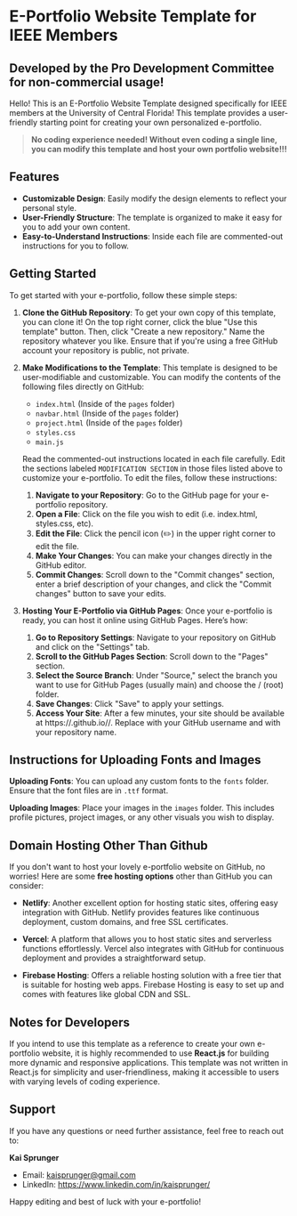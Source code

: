 # E-Portfolio Website Template for IEEE Members
## Developed by the Pro Development Committee for non-commercial usage! 

Hello! This is an E-Portfolio Website Template designed specifically for IEEE members at the University of Central Florida! This template provides a user-friendly starting point for creating your own personalized e-portfolio. 

> __**No coding experience needed! Without even coding a single line, you can modify this template and host your own portfolio website!!!**__

## Features
- **Customizable Design**: Easily modify the design elements to reflect your personal style.
- **User-Friendly Structure**: The template is organized to make it easy for you to add your own content.
- **Easy-to-Understand Instructions**: Inside each file are commented-out instructions for you to follow.

## Getting Started
To get started with your e-portfolio, follow these simple steps:

1. **Clone the GitHub Repository**: To get your own copy of this template, you can clone it! On the top right corner, click the blue "Use this template" button. Then, click "Create a new repository." Name the repository whatever you like. Ensure that if you're using a free GitHub account your repository is public, not private.

2. **Make Modifications to the Template**: This template is designed to be user-modifiable and customizable. You can modify the contents of the following files directly on GitHub:
   - `index.html` (Inside of the `pages` folder)
   - `navbar.html` (Inside of the `pages` folder)
   - `project.html` (Inside of the `pages` folder)
   - `styles.css`
   - `main.js`
   
   Read the commented-out instructions located in each file carefully. Edit the sections labeled `MODIFICATION SECTION` in those files listed above to customize your e-portfolio. To edit the files, follow these instructions:

   1) **Navigate to your  Repository**: Go to the GitHub page for your e-portfolio repository.
   2) **Open a File**: Click on the file you wish to edit (i.e. index.html, styles.css, etc).
   3) **Edit the File**: Click the pencil icon (✏️) in the upper right corner to edit the file.
   4) **Make Your Changes**: You can make your changes directly in the GitHub editor.
   5) **Commit Changes**: Scroll down to the "Commit changes" section, enter a brief description of your changes, and click the "Commit changes" button to save your edits.

3. **Hosting Your E-Portfolio via GitHub Pages**: Once your e-portfolio is ready, you can host it online using GitHub Pages. Here’s how:

   1) **Go to Repository Settings**: Navigate to your repository on GitHub and click on the "Settings" tab.
   2) **Scroll to the GitHub Pages Section**: Scroll down to the "Pages" section.
   3) **Select the Source Branch**: Under "Source," select the branch you want to use for GitHub Pages (usually main) and choose the / (root) folder.
   4) **Save Changes**: Click "Save" to apply your settings.
   5) **Access Your Site**: After a few minutes, your site should be available at https://<username>.github.io/<repository-name>/. Replace <username> with your GitHub username and <repository-name> with your repository name.


## Instructions for Uploading Fonts and Images
   **Uploading Fonts**: You can upload any custom fonts to the `fonts` folder. Ensure that the font files are in `.ttf` format.
   
   **Uploading Images**: Place your images in the `images` folder. This includes profile pictures, project images, or any other visuals you wish to display.

## Domain Hosting Other Than Github

If you don't want to host your lovely e-portfolio website on GitHub, no worries! Here are some **free hosting options** other than GitHub you can consider:

- **Netlify**: Another excellent option for hosting static sites, offering easy integration with GitHub. Netlify provides features like continuous deployment, custom domains, and free SSL certificates.

- **Vercel**: A platform that allows you to host static sites and serverless functions effortlessly. Vercel also integrates with GitHub for continuous deployment and provides a straightforward setup.

- **Firebase Hosting**: Offers a reliable hosting solution with a free tier that is suitable for hosting web apps. Firebase Hosting is easy to set up and comes with features like global CDN and SSL.

## Notes for Developers

If you intend to use this template as a reference to create your own e-portfolio website, it is highly recommended to use **React.js** for building more dynamic and responsive applications. This template was not written in React.js for simplicity and user-friendliness, making it accessible to users with varying levels of coding experience.

## Support

If you have any questions or need further assistance, feel free to reach out to:

**Kai Sprunger**  
- Email: kaisprunger@gmail.com
- LinkedIn: https://www.linkedin.com/in/kaisprunger/

Happy editing and best of luck with your e-portfolio!
